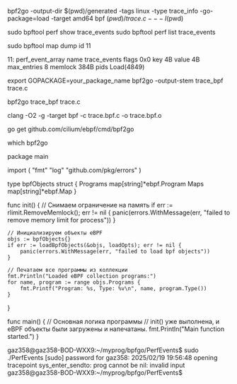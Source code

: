 bpf2go -output-dir $(pwd)/generated -tags linux -type trace_info -go-package=load -target amd64 bpf $(pwd)/trace.c -- -I$(pwd)


sudo bpftool perf show  trace_events
sudo bpftool perf list  trace_events

sudo bpftool map dump id 11




11: perf_event_array  name trace_events  flags 0x0
        key 4B  value 4B  max_entries 8  memlock 384B
        pids Load(4849)


export GOPACKAGE=your_package_name
bpf2go -output-stem trace_bpf trace.c

bpf2go trace_bpf trace.c



clang -O2 -g -target bpf -c trace.bpf.c -o trace.bpf.o

go get github.com/cilium/ebpf/cmd/bpf2go

which bpf2go



package main

import (
	"fmt"
	"log"
	"github.com/pkg/errors"
)

type bpfObjects struct {
	Programs map[string]*ebpf.Program
	Maps     map[string]*ebpf.Map
}

func init() {
	// Снимаем ограничение на память
	if err := rlimit.RemoveMemlock(); err != nil {
		panic(errors.WithMessage(err, "failed to remove memory limit for process"))
	}

	// Инициализируем объекты eBPF
	objs := bpfObjects{}
	if err := loadBpfObjects(&objs, loadOpts); err != nil {
		panic(errors.WithMessage(err, "failed to load bpf objects"))
	}

	// Печатаем все программы из коллекции
	fmt.Println("Loaded eBPF collection programs:")
	for name, program := range objs.Programs {
		fmt.Printf("Program: %s, Type: %v\n", name, program.Type())
	}
}

func main() {
	// Основная логика программы
	// init() уже выполнена, и eBPF объекты были загружены и напечатаны.
	fmt.Println("Main function started.")
}


gaz358@gaz358-BOD-WXX9:~/myprog/bpfgo/PerfEvents$ sudo ./PerfEvents
[sudo] password for gaz358: 
2025/02/19 19:56:48 opening tracepoint sys_enter_sendto: prog cannot be nil: invalid input
gaz358@gaz358-BOD-WXX9:~/myprog/bpfgo/PerfEvents$ 



